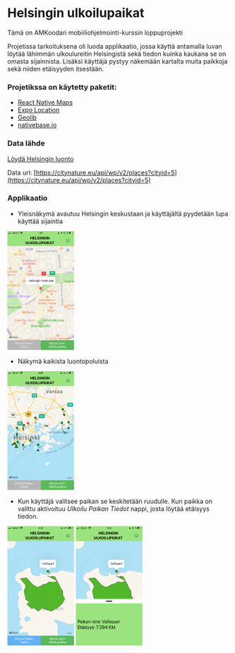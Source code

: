 # Helsingin ulkoilupaikat

Tämä on AMKoodari mobiiliohjelmointi-kurssin loppuprojekti

Projetissa tarkoituksena oli luoda applikaatio, jossa käyttä antamalla luvan löytää lähimmän ulkoulureitin Helsingistä sekä tiedon kuinka kaukana se on omasta sijainnista. Lisäksi käyttäjä pystyy näkemään kartalta muita paikkoja sekä niiden etäisyyden itsestään.

### Projetikssa on käytetty paketit:

- [React Native Maps](https://github.com/react-native-maps/react-native-maps)
- [Expo Location](https://www.npmjs.com/package/expo-location)
- [Geolib](https://www.npmjs.com/package/geolib)
- [nativebase.io](https://docs.nativebase.io/)


### Data lähde

[Löydä Helsingin luonto](https://citynature.eu/fi/helsinki/)

Data url: [https://citynature.eu/api/wp/v2/places?cityid=5](https://citynature.eu/api/wp/v2/places?cityid=5)


### Applikaatio

- Yleisnäkymä avautuu Helsingin keskustaan ja käyttäjältä pyydetään lupa käyttää sijaintia

<img src="https://github.com/Hattusin/Mobile_app/blob/master/outdoor_finder/images/helsinginkeskusta.png" width="30%" height="30%">

- Näkymä kaikista luontopoluista

<img src="https://github.com/Hattusin/Mobile_app/blob/master/outdoor_finder/images/view_outdoorplaces.png" width="30%" height="30%">

- Kun käyttäjä valitsee paikan se keskitetään ruudulle. Kun paikka on valittu aktivoituu *Ulkoilu Paikan Tiedot* nappi, josta löytää etäisyys tiedon.

<p float="left">
    <img src="https://github.com/Hattusin/Mobile_app/blob/master/outdoor_finder/images/vallisaari.PNG" width="30%" height="30%">
    <img src="https://github.com/Hattusin/Mobile_app/blob/master/outdoor_finder/images/vallisaari_tiedot.PNG" width="30%" height="30%">

</p>



